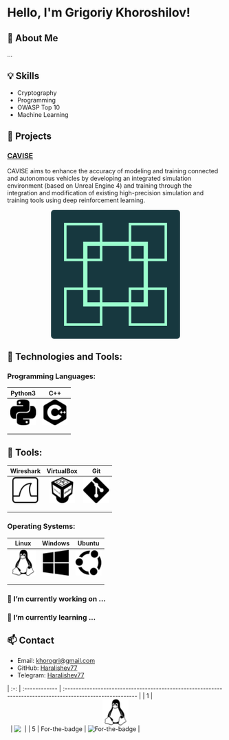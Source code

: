 <!--
**Haralishev77/Haralishev77** is a ✨ _special_ ✨ repository because its `README.md` (this file) appears on your GitHub profile.

Here are some ideas to get you started:

- 🔭 I’m currently working on ...
- 🌱 I’m currently learning ...
- 👯 I’m looking to collaborate on ...
- 🤔 I’m looking for help with ...
- 💬 Ask me about ...
- 📫 How to reach me: ...
- 😄 Pronouns: ...
- ⚡ Fun fact: ...
-->
# Hello, I'm Grigoriy Khoroshilov!

## 👋 About Me

...

## 💡 Skills
- Cryptography
- Programming
- OWASP Top 10
- Machine Learning

## 📂 Projects
### [CAVISE](https://github.com/CAVISE)
CAVISE aims to enhance the accuracy of modeling and training connected and autonomous vehicles by developing an integrated simulation environment (based on Unreal Engine 4) and training through the integration and modification of existing high-precision simulation and training tools using deep reinforcement learning.

<img src="CAVISE.png" style="width: 300px; height: auto; display: block; margin: auto;"/>

## 🔧 Technologies and Tools:
### Programming Languages:
| Python3 | C++ |
|----------|----------|
| <img src="python.svg" style="width: 60px; height: 60px; display: block; margin: auto;" />&nbsp; | <img src="cplusplus.svg" style="width: 60px; height: 60px; display: block; margin: auto;" />&nbsp; |

## 🔧 Tools:
| Wireshark | VirtualBox | Git |
|----------|----------|----------|
| <img src="wireshark.svg" style="width: 60px; height: 60px; display: block; margin: auto;" />&nbsp; | <img src="virtualbox.svg" style="width: 60px; height: 60px; display: block; margin: auto;" />&nbsp; | <img src="git.svg" style="width: 60px; height: 60px; display: block; margin: auto;" />&nbsp; |

### Operating Systems:
| Linux | Windows | Ubuntu |
|----------|----------|----------|
| <img src="linux.svg" style="width: 60px; height: 60px; display: block; margin: auto;" />&nbsp; | <img src="windows10.svg" style="width: 60px; height: 60px; display: block; margin: auto;" />&nbsp; | <img src="ubuntu.svg" style="width: 60px; height: 60px; display: block; margin: auto;" />&nbsp; |

### 🔭 I’m currently working on ...

### 🌱 I’m currently learning ...

## 📫 Contact
- Email: khorogri@gmail.com
- GitHub: [Haralishev77](https://github.com/Haralishev77)
- Telegram: [Haralishev77](https://t.me/Haralishev77)

| :-: | :------------ | :-------------------------------------------------------------------------------------------------------- |
| 1   | <img src="linux.svg" style="width: 60px; height: 60px; display: block; margin: auto;" />&nbsp;       | ![<img src="linux.svg" style="width: 60px; height: 60px; display: block; margin: auto;" />&nbsp;](https://github.com/Haralishev77)                    |
| 5   | For-the-badge | ![For-the-badge](https://shields.io/badge/style-for--the--badge-03650f?logo=appveyor&style=for-the-badge) |
